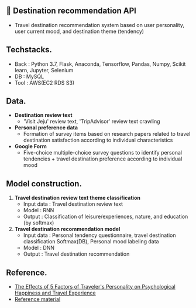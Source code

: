 ## 🎒 Destination recommendation API
- Travel destination recommendation system based on user personality, user current mood, and destination theme (tendency)

## Techstacks.
- Back : Python 3.7, Flask, Anaconda, Tensorflow, Pandas, Numpy, Scikit learn, Jupyter, Selenium
- DB : MySQL
- Tool : AWS(EC2 RDS S3)

## Data.
- **Destination review text**
   - 'Visit Jeju' review text, 'TripAdvisor' review text crawling
- **Personal preference data**
   - Formation of survey items based on research papers related to travel destination satisfaction according to individual characteristics
- **Google Form** 
   - Five-choice multiple-choice survey questions to identify personal tendencies + travel destination preference according to individual mood

## Model construction.
1. **Travel destination review text theme classification**
   - Input data : Travel destination review text 
   - Model : RNN
   - Output : Classification of leisure/experiences, nature, and education (by softmax)
2. **Travel destination recommendation model**
    - Input data : Personal tendency questionnaire, travel destination classification Softmax(DB), Personal mood labeling data
    - Model : DNN
    - Output : Travel destination recommendation

## Reference.
- [The Effects of 5 Factors of Traveler's Personality on Psychological Happiness and Travel Experience](https://www.kci.go.kr/kciportal/ci/sereArticleSearch/ciSereArtiView.kci?sereArticleSearchBean.artiId=ART002701039)
- [Reference material](https://www.youtube.com/watch?v=omzBnL22aBA)
    
